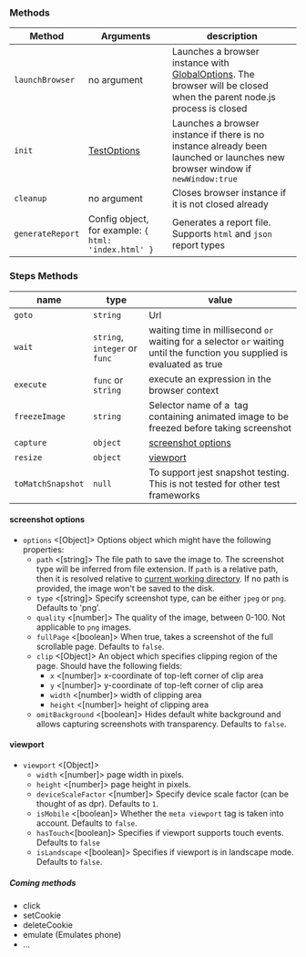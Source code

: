 ### Methods

|Method|Arguments|description|
|------|---------|-----------|
|`launchBrowser`|no argument|Launches a browser instance with [GlobalOptions](https://github.com/NimaSoroush/differencify#globaloptions). The browser will be closed when the parent node.js process is closed|
|`init`|[TestOptions](https://github.com/NimaSoroush/differencify#testoptions)|Launches a browser instance if there is no instance already been launched or launches new browser window if `newWindow:true`|
|`cleanup`|no argument|Closes browser instance if it is not closed already|
|`generateReport`|Config object, for example: `{ html: 'index.html' }`|Generates a report file. Supports `html` and `json` report types|

### Steps Methods

|name|type|value|
|----|----|-----|
|`goto`|`string`|Url|
|`wait`|`string`, `integer` or `func`|waiting time in millisecond `or` waiting for a selector `or` waiting until the function you supplied is evaluated as true|
|`execute`|`func` or `string`|execute an expression in the browser context|
|`freezeImage`|`string`|Selector name of a <img> tag containing animated image to be freezed before taking screenshot|
|`capture`|`object`|[screenshot options](https://github.com/NimaSoroush/differencify/blob/master/API.md#screenshot-options)|
|`resize`|`object`|[viewport](https://github.com/NimaSoroush/differencify/blob/master/API.md#viewport)|
|`toMatchSnapshot`|`null`|To support jest snapshot testing. This is not tested for other test frameworks|


#### screenshot options
- `options` <[Object]> Options object which might have the following properties:
    - `path` <[string]> The file path to save the image to. The screenshot type will be inferred from file extension. If `path` is a relative path, then it is resolved relative to [current working directory](https://nodejs.org/api/process.html#process_process_cwd). If no path is provided, the image won't be saved to the disk.
    - `type` <[string]> Specify screenshot type, can be either `jpeg` or `png`. Defaults to 'png'.
    - `quality` <[number]> The quality of the image, between 0-100. Not applicable to `png` images.
    - `fullPage` <[boolean]> When true, takes a screenshot of the full scrollable page. Defaults to `false`.
    - `clip` <[Object]> An object which specifies clipping region of the page. Should have the following fields:
        - `x` <[number]> x-coordinate of top-left corner of clip area
        - `y` <[number]> y-coordinate of top-left corner of clip area
        - `width` <[number]> width of clipping area
        - `height` <[number]> height of clipping area
    - `omitBackground` <[boolean]> Hides default white background and allows capturing screenshots with transparency. Defaults to `false`.

#### viewport
- `viewport` <[Object]>
  - `width` <[number]> page width in pixels.
  - `height` <[number]> page height in pixels.
  - `deviceScaleFactor` <[number]> Specify device scale factor (can be thought of as dpr). Defaults to `1`.
  - `isMobile` <[boolean]> Whether the `meta viewport` tag is taken into account. Defaults to `false`.
  - `hasTouch`<[boolean]> Specifies if viewport supports touch events. Defaults to `false`
  - `isLandscape` <[boolean]> Specifies if viewport is in landscape mode. Defaults to `false`.


##### Coming methods
- click
- setCookie
- deleteCookie
- emulate (Emulates phone)
- ...
